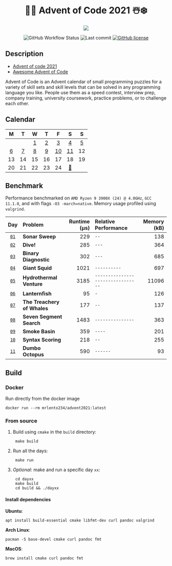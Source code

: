<div align="center">

# 🎅🎄 Advent of Code 2021 ☃️❄️
 

![](https://img.shields.io/badge/stars%20⭐-22-gold.svg)

![GitHub Workflow Status](https://img.shields.io/github/workflow/status/lento234/advent2021/CMake)
![Last commit](https://img.shields.io/github/last-commit/lento234/advent2021)
[![GitHub license](https://img.shields.io/github/license/lento234/advent2021?color=blue)](https://github.com/lento234/advent2021/blob/main/LICENSE)

</div>


## Description

- [Advent of code 2021](https://adventofcode.com/2021/)
- [Awesome Advent of Code](https://github.com/Bogdanp/awesome-advent-of-code)


Advent of Code is an Advent calendar of small programming puzzles for a variety of skill sets and skill levels that can be solved in any programming language you like. People use them as a speed contest, interview prep, company training, university coursework, practice problems, or to challenge each other. 

## Calendar

|          M           |          T           |          W           |          T           |           F           |              S              |          S           |
| :------------------: | :------------------: | :------------------: | :------------------: | :-------------------: | :-------------------------: | :------------------: |
|                      |                      | [1](day01/README.md) | [2](day02/README.md) | [3](day03/README.md)  |    [4](day04/README.md)     | [5](day05/README.md) |
| [6](day06/README.md) | [7](day07/README.md) | [8](day08/README.md) | [9](day09/README.md) | [10](day10/README.md) |    [11](day11/README.md)    |          12          |
|          13          |          14          |          15          |          16          |          17           |             18              |          19          |
|          20          |          21          |          22          |          23          |          24           | [🎁](https://bit.ly/3pnrWiY) |                      |

## Benchmark

Performance benchmarked on `AMD Ryzen 9 3900X (24) @ 4.0GHz`, `GCC 11.1.0`, and with flags `-O3 -march=native`. Memory usage profiled using `valgrind`.


|            Day             | Problem                     | Runtime (μs) | Relative Performance               | Memory (kB) |
| :------------------------: | :-------------------------- | -----------: | :--------------------------------- | ----------: |
| [`01`](day01/src/main.cpp) | **Sonar Sweep**             |          229 | `--`                               |         138 |
| [`02`](day02/src/main.cpp) | **Dive!**                   |          285 | `---`                              |         364 |
| [`03`](day03/src/main.cpp) | **Binary Diagnostic**       |          302 | `---`                              |         685 |
| [`04`](day04/src/main.cpp) | **Giant Squid**             |         1021 | `----------`                       |         697 |
| [`05`](day05/src/main.cpp) | **Hydrothermal Venture**    |         3185 | `--------------------------------` |       11096 |
| [`06`](day06/src/main.cpp) | **Lanternfish**             |           95 | `-`                                |         126 |
| [`07`](day07/src/main.cpp) | **The Treachery of Whales** |          177 | `--`                               |         137 |
| [`08`](day08/src/main.cpp) | **Seven Segment Search**    |         1483 | `---------------`                  |         363 |
| [`09`](day09/src/main.cpp) | **Smoke Basin**             |          359 | `----`                             |         201 |
| [`10`](day10/src/main.cpp) | **Syntax Scoring**          |          218 | `--`                               |         255 |
| [`11`](day11/src/main.cpp) | **Dumbo Octopus**           |          590 | `------`                           |          93 |

## Build 

### Docker

Run directly from the docker image

    docker run --rm mrlento234/advent2021:latest

### From source

1. Build using `cmake` in the `build` directory:

        make build

2. Run all the days:

        make run

3. *Optional*: make and run a specific day `xx`:

        cd dayxx
        make build
        cd build && ./dayxx

#### Install dependencies

**Ubuntu**:
    
    apt install build-essential cmake libfmt-dev curl pandoc valgrind

**Arch Linux**:

    pacman -S base-devel cmake curl pandoc fmt

**MacOS**: 

    brew install cmake curl pandoc fmt
